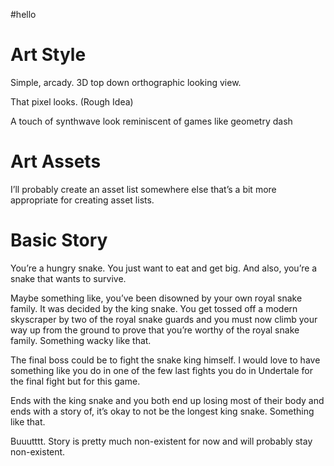 #hello
# Art Style

Simple, arcady. 3D top down orthographic looking view.

That pixel looks. (Rough Idea)

A touch of synthwave look reminiscent of games like geometry dash

# Art Assets

I’ll probably create an asset list somewhere else that’s a bit more appropriate for creating asset lists.

# Basic Story

You’re a hungry snake. You just want to eat and get big. And also, you’re a snake that wants to survive. 

Maybe something like, you’ve been disowned by your own royal snake family. It was decided by the king snake. You get tossed off a modern skyscraper by two of the royal snake guards and you must now climb your way up from the ground to prove that you’re worthy of the royal snake family. Something wacky like that. 

The final boss could be to fight the snake king himself. I would love to have something like you do in one of the few last fights you do in Undertale for the final fight but for this game. 

Ends with the king snake and you both end up losing most of their body and ends with a story of, it’s okay to not be the longest king snake. Something like that.

Buuutttt. Story is pretty much non-existent for now and will probably stay non-existent.